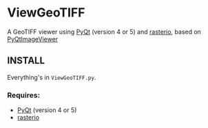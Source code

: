 # ViewGeoTIFF

A GeoTIFF viewer using [PyQt](https://www.riverbankcomputing.com/software/pyqt/intro) (version 4 or 5) and [rasterio](https://github.com/mapbox/rasterio), based on [PyQtImageViewer](https://github.com/marcel-goldschen-ohm/PyQtImageViewer)

## INSTALL

Everything's in `ViewGeoTIFF.py`.

### Requires:

* [PyQt](https://www.riverbankcomputing.com/software/pyqt/intro) (version 4 or 5)
* [rasterio](https://github.com/mapbox/rasterio)
